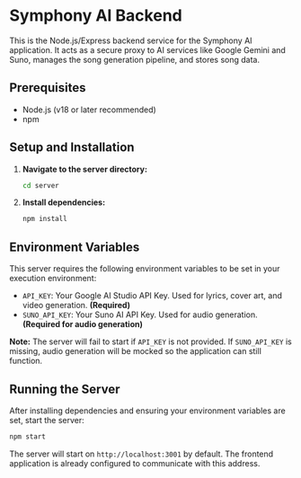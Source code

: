 # Symphony AI Backend

This is the Node.js/Express backend service for the Symphony AI application. It acts as a secure proxy to AI services like Google Gemini and Suno, manages the song generation pipeline, and stores song data.

## Prerequisites

- Node.js (v18 or later recommended)
- npm

## Setup and Installation

1.  **Navigate to the server directory:**
    ```bash
    cd server
    ```

2.  **Install dependencies:**
    ```bash
    npm install
    ```

## Environment Variables

This server requires the following environment variables to be set in your execution environment:

-   `API_KEY`: Your Google AI Studio API Key. Used for lyrics, cover art, and video generation. **(Required)**
-   `SUNO_API_KEY`: Your Suno AI API Key. Used for audio generation. **(Required for audio generation)**

**Note:** The server will fail to start if `API_KEY` is not provided. If `SUNO_API_KEY` is missing, audio generation will be mocked so the application can still function.

## Running the Server

After installing dependencies and ensuring your environment variables are set, start the server:

```bash
npm start
```

The server will start on `http://localhost:3001` by default. The frontend application is already configured to communicate with this address.
